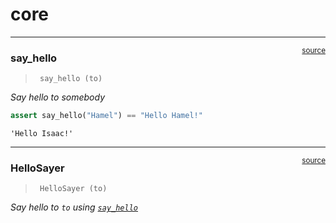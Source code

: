 # core


<!-- WARNING: THIS FILE WAS AUTOGENERATED! DO NOT EDIT! -->

------------------------------------------------------------------------

<a
href="https://github.com/Tom-TBT/pyorbital/blob/main/pyorbital/core.py#L9"
target="_blank" style="float:right; font-size:smaller">source</a>

### say_hello

>      say_hello (to)

*Say hello to somebody*

``` python
assert say_hello("Hamel") == "Hello Hamel!"
```

    'Hello Isaac!'

------------------------------------------------------------------------

<a
href="https://github.com/Tom-TBT/pyorbital/blob/main/pyorbital/core.py#L14"
target="_blank" style="float:right; font-size:smaller">source</a>

### HelloSayer

>      HelloSayer (to)

*Say hello to `to` using
[`say_hello`](https://Tom-TBT.github.io/pyorbital/core.html#say_hello)*
